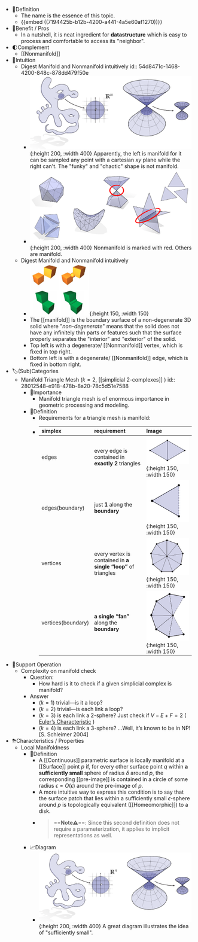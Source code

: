 - 📝Definition
	- The name is the essence of this topic.
	- {{embed ((7194425b-b12b-4200-a441-4a5e60af1270))}}
- 🚀Benefit / Pros
	- In a nutshell, it is neat ingredient for **datastructure** which is easy to process and comfortable to access its "neighbor".
- 🌓Complement
	- [[Nonmanifold]]
- 🧠Intuition
	- Digest Manifold and Nonmanifold intuitively
	  id:: 54d8471c-1468-4200-848c-878dd479f50e
		- ![name](../assets/manifold_nonmanifold.png){:height 200, :width 400}
		  Apparently, the left is manifold for it can be sampled any point with a cartesian $xy$ plane while the right can't. The "funky" and "chaotic" shape is not manifold.
		- ![name](../assets/manifold_nonmanifold1.png){:height 200, :width 400}
		  Nonmanifold is marked with red. Others are manifold.
	- Digest Manifold and Nonmanifold intuitively
		- ![name](../assets/manifold_vs_nonmanifold.png){:height 150, :width 150}
		- The [[manifold]] is the boundary surface of a non-degenerate 3D solid where "*non-degenerate*" means that the solid does not have any infinitely thin parts or features such that the surface properly separates the "interior" and "exterior" of the solid.
		- Top left is with a degenerate/ [[Nonmanifold]] vertex, which is fixed in top right.
		- Bottom left is with a degenerate/ [[Nonmanifold]] edge, which is fixed in bottom right.
- 🏷(Sub)Categories
	- Manifold Triangle Mesh ($k=2$, [[simplicial 2-complexes]] )
	  id:: 28012548-e918-478b-8a20-78c5d51e7588
		- 👑Importance
			- Manifold triangle mesh is of enormous importance in geometric processing and modeling.
		- 📝Definition
			- Requirements for a triangle mesh is manifold:
			- | simplex            | requirement                                                  | Image                                                        |
			  | ------------------ | ------------------------------------------------------------ | ------------------------------------------------------------ |
			  | edges              | every edge is contained in **exactly** **2** triangles       | ![name](../assets/manifold_mesh_edge.png){:height 150, :width 150} |
			  | edges(boundary)    | just **1** along the **boundary**                            | ![name](../assets/manifold_mesh_edge_boundary.png){:height 150, :width 150} |
			  | vertices           | every vertex is contained in **a single “loop”** of triangles | ![name](../assets/manifold_mesh_vertices.png){:height 150, :width 150} |
			  | vertices(boundary) | **a single “fan”** along the **boundary**                    | ![name](../assets/manifold_mesh_vertices_boundary.png){:height 150, :width 150} |
- 💫Support Operation
	- Complexity on manifold check
		- Question:
			- How hard is it to check if a given simplicial complex is manifold?
		- Answer
			- ($k=1$) trivial—is it a loop?
			- ($k=2$) trivial—is each link a loop?
			- ($k=3$) is each link a 2-sphere? Just check if $V-E+F = 2$ ( [Euler’s Characteristic](((634e3b2d-a1b3-4803-9236-d18373f2c133)))  )
			- ($k=4$) is each link a 3-sphere? …Well, it’s known to be in NP! [S. Schleimer 2004]
- ⛈Characteristics / Properties
	- Local Manifoldness
		- 📝Definition
			- A [[Continuous]] parametric surface is locally manifold at a [[Surface]] point $p$ if, for every other surface point $q$ within **a sufficiently small** sphere of radius $\delta$ around $p$, the corresponding [[pre-image]] is contained in a circle of some radius $\epsilon=O(\epsilon)$ around the pre-image of $p$.
			- A more intuitive way to express this condition is to say that the surface patch that lies within a sufficiently small $\epsilon$-sphere around $p$ is topologically equivalent ([[Homeomorphic]]) to a disk.
			- > ==**Note⚠**==: Since this second definition does not require a parameterization, it applies to implicit representations as well.
		- 📈Diagram
			- ![name](../assets/manifold_nonmanifold.png){:height 200, :width 400}
			  A great diagram illustrates the idea of "sufficiently small".